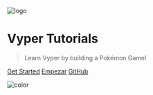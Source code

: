 ![logo](media/cover.jpg ':size=600')

# Vyper Tutorials

> Learn Vyper by building a Pokémon Game!

[Get Started](/lessons.html)
[Empezar](/es-lessons.html)
[GitHub](https://github.com/vyperlang/learn)

<!-- [开始吧](zh-cn/WELCOME.md)
[はじめる](ja-jp/WELCOME.md)
[Commencer](fr/WELCOME.md)
[German](de/WELCOME.md)
[Iniziare](it/WELCOME.md)
[Iniciar](pt-br/WELCOME.md)
[Начать](ru/WELCOME.md)
[Empezar](es/WELCOME.md)
[البدء](ar-sa/WELCOME.md) -->

<!-- Overwrite Background Image with black -->

![color](#FFFFFF)
